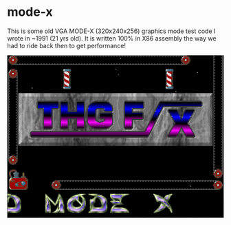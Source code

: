 # mode-x

This is some old VGA MODE-X (320x240x256) graphics mode test code I wrote in ~1991 (21 yrs old). It is written 100% in X86 assembly the way we had to ride back then to get performance!

![(https://github.com/jtisch/mode-x/blob/main/webimages/mode-x.png)](https://github.com/jtisch/mode-x/blob/main/webimages/mode-x.png)
